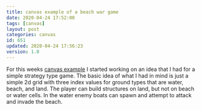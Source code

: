 ```yaml
---
title: canvas example of a beach war game
date: 2020-04-24 17:52:00
tags: [canvas]
layout: post
categories: canvas
id: 651
updated: 2020-04-24 17:56:23
version: 1.0
---
```


For this weeks [canvas example](/2020/03/23/canvas-example/) I started working on an idea that I had for a simple strategy type game. The basic idea of what I had in mind is just a simple 2d grid with three index values for ground types that are water, beach, and land. The player can build structures on land, but not on beach or water cells. In the water enemy boats can spawn and attempt to attack and invade the beach.

<!-- more -->
